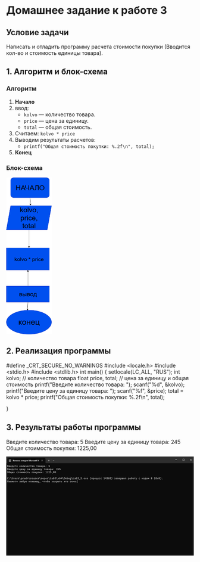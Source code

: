 # Домашнее задание к работе 3
## Условие задачи
Написать и отладить программу расчета стоимости покупки (Вводится кол-во и стоимость единицы товара).
## 1. Алгоритм и блок-схема
### Алгоритм
1. **Начало**
2. ввод:
   - `kolvo`  — количество товара.
   - `price`  —  цена за единицу.
   - `total`  — общая стоимость.  
3. Считаем:
    `kolvo * price`
4. Выводим результаты расчетов:
   - `printf("Общая стоимость покупки: %.2f\n", total);`
5. **Конец**

### Блок-схема
<img width="122" height="421" alt="Диаграмма без названия drawio" src="https://raw.githubusercontent.com/wyrtwwr/email-assets/refs/heads/main/Lab3.drawio.png" />

## 2. Реализация программы
#define _CRT_SECURE_NO_WARNINGS
#include <locale.h>
#include <stdio.h>
#include <stdlib.h>
int main() {
    setlocale(LC_ALL, "RUS");
    int kolvo;         // количество товара
    float price, total;   // цена за единицу и общая стоимость
    printf("Введите количество товара: ");
    scanf("%d", &kolvo);
    printf("Введите цену за единицу товара: ");
    scanf("%f", &price);
    total = kolvo * price;
    printf("Общая стоимость покупки: %.2f\n", total);

}

## 3. Результаты работы программы

Введите количество товара: 5
Введите цену за единицу товара: 245
Общая стоимость покупки: 1225,00

<img  src="https://raw.githubusercontent.com/wyrtwwr/email-assets/refs/heads/main/photo_2025-09-21_21-30-04.jpg" width="981" height="266">
